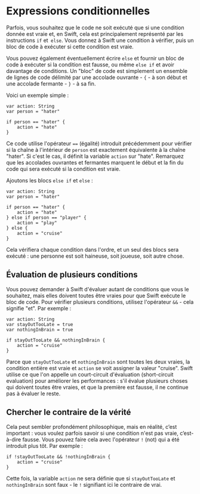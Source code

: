 # Expressions conditionnelles

Parfois, vous souhaitez que le code ne soit exécuté que si une condition donnée est vraie et, en Swift, cela est principalement représenté par les instructions `if` et` else`. Vous donnez à Swift une condition à vérifier, puis un bloc de code à exécuter si cette condition est vraie.

Vous pouvez également éventuellement écrire `else` et fournir un bloc de code à exécuter si la condition est fausse, ou même `else if` et avoir davantage de conditions. Un "bloc" de code est simplement un ensemble de lignes de code délimité par une accolade ouvrante - `{` - à son début et une accolade fermante - `}` - à sa fin.

Voici un exemple simple :

    var action: String
    var person = "hater"

    if person == "hater" {
        action = "hate"
    }

Ce code utilise l'opérateur `==` (égalité) introduit précédemment pour vérifier si la chaîne à l'intérieur de `person` est exactement équivalente à la chaîne "hater". Si c'est le cas, il définit la variable `action` sur "hate". Remarquez que les accolades ouvrantes et fermantes marquent le début et la fin du code qui sera exécuté si la condition est vraie.

Ajoutons les blocs `else if` et `else` :

    var action: String
    var person = "hater"

    if person == "hater" {
        action = "hate"
    } else if person == "player" {
        action = "play"
    } else {
        action = "cruise"
    }

Cela vérifiera chaque condition dans l'ordre, et un seul des blocs sera exécuté : une personne est soit haineuse, soit joueuse, soit autre chose.


## Évaluation de plusieurs conditions

Vous pouvez demander à Swift d'évaluer autant de conditions que vous le souhaitez, mais elles doivent toutes être vraies pour que Swift exécute le bloc de code. Pour vérifier plusieurs conditions, utilisez l'opérateur `&&` - cela signifie "et". Par exemple :

    var action: String
    var stayOutTooLate = true
    var nothingInBrain = true

    if stayOutTooLate && nothingInBrain {
        action = "cruise"
    }

Parce que `stayOutTooLate` et `nothingInBrain` sont toutes les deux vraies, la condition entière est vraie et `action` se voit assigner la valeur "cruise". Swift utilise ce que l'on appelle un court-circuit d'évaluation (short-circuit evaluation) pour améliorer les performances : s'il évalue plusieurs choses qui doivent toutes être vraies, et que la première est fausse, il ne continue pas à évaluer le reste.


## Chercher le contraire de la vérité

Cela peut sembler profondément philosophique, mais en réalité, c’est important : vous voulez parfois savoir si une condition n'est pas vraie, c’est-à-dire fausse. Vous pouvez faire cela avec l'opérateur `!` (not) qui a été introduit plus tôt. Par exemple :

    if !stayOutTooLate && !nothingInBrain {
        action = "cruise"
    }

Cette fois, la variable `action` ne sera définie que si `stayOutTooLate` et `nothingInBrain` sont faux - le `!` signifiant ici le contraire de vrai.

